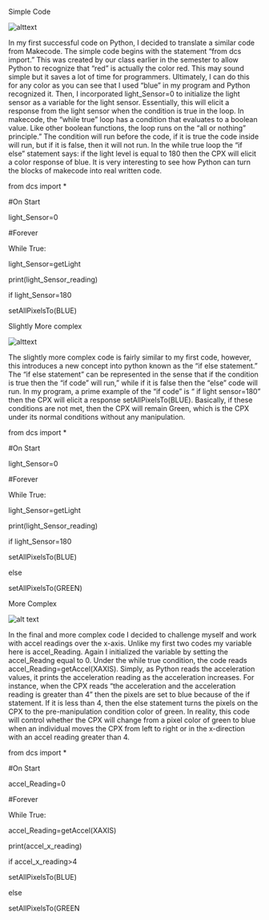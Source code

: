
Simple Code

![alttext](https://andrewsdcsblog.files.wordpress.com/2018/04/screen-shot-2018-04-12-at-9-21-12-pm.png)


In my first successful code on Python, I decided to translate a similar code from Makecode. The simple code begins with the statement “from dcs import.” This was created by our class earlier in the semester to allow Python to recognize that “red” is actually the color red. This may sound simple but it saves a lot of time for programmers. Ultimately, I can do this for any color as you can see that I used “blue” in my program and Python recognized it. Then, I incorporated light_Sensor=0 to initialize the light sensor as a variable for the light sensor. Essentially, this will elicit a response from the light sensor when the condition is true in the loop. In makecode, the “while true” loop has a condition that evaluates to a boolean value. Like other boolean functions, the loop runs on the “all or nothing” principle.” The condition will run before the code, if it is true the code inside will run, but if it is false, then it will not run. In the while true loop the “if else” statement says: if the light level is equal to 180 then the CPX will elicit a color response of blue. It is very interesting to see how Python can turn the blocks of makecode into real written code.

from dcs import *

#On Start

light_Sensor=0

#Forever

While True:

light_Sensor=getLight

print(light_Sensor_reading)

if light_Sensor=180

setAllPixelsTo(BLUE)

  
  

Slightly More complex

  ![alttext](https://andrewsdcsblog.files.wordpress.com/2018/04/screen-shot-2018-04-12-at-9-23-19-pm.png)

The slightly more complex code is fairly similar to my first code, however, this introduces a new concept into python known as the “if else statement.” The “if else statement” can be represented in the sense that if the condition is true then the “if code” will run,” while if it is false then the “else” code will run. In my program, a prime example of the “if code” is “ if light sensor=180” then the CPX will elicit a response setAllPixelsTo(BLUE). Basically, if these conditions are not met, then the CPX will remain Green, which is the CPX under its normal conditions without any manipulation.

  
  
  
  
  

from dcs import *

#On Start

light_Sensor=0

#Forever

While True:

light_Sensor=getLight

print(light_Sensor_reading)

if light_Sensor=180

setAllPixelsTo(BLUE)

else

setAllPixelsTo(GREEN)

  
  
  
  
  
  

More Complex

![alt text](https://andrewsdcsblog.files.wordpress.com/2018/04/screen-shot-2018-04-12-at-9-25-02-pm.png)



In the final and more complex code I decided to challenge myself and work with accel readings over the x-axis. Unlike my first two codes my variable here is accel_Reading. Again I initialized the variable by setting the accel_Readng equal to 0. Under the while true condition, the code reads accel_Reading=getAccel(XAXIS). Simply, as Python reads the acceleration values, it prints the acceleration reading as the acceleration increases. For instance, when the CPX reads “the acceleration and the acceleration reading is greater than 4” then the pixels are set to blue because of the if statement. If it is less than 4, then the else statement turns the pixels on the CPX to the pre-manipulation condition color of green. In reality, this code will control whether the CPX will change from a pixel color of green to blue when an individual moves the CPX from left to right or in the x-direction with an accel reading greater than 4.

  

from dcs import *

#On Start

accel_Reading=0

#Forever

While True:

accel_Reading=getAccel(XAXIS)

print(accel_x_reading)

if accel_x_reading>4

setAllPixelsTo(BLUE)

else

setAllPixelsTo(GREEN
